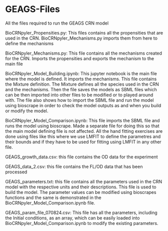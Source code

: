 # GEAGS-Files
All the files required to run the GEAGS CRN model 

BioCRNpyler_Propensities.py: 
This files contains all the propensities that are used in the CRN. BioCRNpyler_Mechanisms.py imports them from here to define the mechanisms 

BioCRNpyler_Mechanisms.py: 
This file contains all the mechanisms created for the CRN. Imports the propensities and exports the mechanism to the main file

BioCRNpyler_Model_Building.ipynb: 
This jupyter notebook is the main file where the model is defined. It imports the mechanisms. This file contains the Mixture definition. The Mixture defines all the species used in the CRN and the mechanisms. Then the file saves the models as SBML files which can be then imported into other files to be modified or to played around with. The file also shows how to import the SBML file and run the model using bioscrape in order to check the model outputs as and when you build or modify the model. 

BioCRNpyler_Model_Comparison.ipynb: 
This file imports the SBML file and runs the model using bioscrape. Made a  separate file for doing this so that the main model defining file is not affected. All the hand fitting exercises are done using files like this where we use LMFIT to define the parametres and their bounds and if they have to be used for fitting using LMFIT in any other file. 

GEAGS_growth_data.csv: 
this file contains the OD data for the experiment 

GEAGS_data_2.csv: 
this file contains the FL/OD data that has been processed 

GEAGS_parameters.txt: 
this file contains all the parameters used in the CRN model with the respective units and their descriptions. This file is used to build the model. The parameter values can be modified using bioscrapes functions and the same is demonstrated in the BioCRNpyler_Model_Comparison.ipynb file. 

GEAGS_param_file_070824.csv: 
This file has all the parameters, including the Initial conditions, as an array, which can be easily loaded into BioCRNpyler_Model_Comparison.ipynb to modify the existing parameters. 
